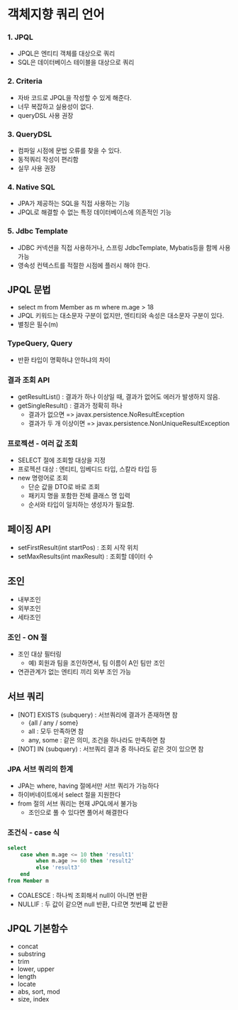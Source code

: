 # 객체지향 쿼리 언어

### 1. JPQL

- JPQL은 엔티티 객체를 대상으로 쿼리
- SQL은 데이터베이스 테이블을 대상으로 쿼리



### 2. Criteria

- 자바 코드로 JPQL을 작성할 수 있게 해준다.
- 너무 복잡하고 실용성이 없다.
- queryDSL 사용 권장



### 3. QueryDSL

- 컴파일 시점에 문법 오류를 찾을 수 있다.
- 동적쿼리 작성이 편리함
- 실무 사용 권장



### 4. Native SQL

- JPA가 제공하는 SQL을 직접 사용하는 기능
- JPQL로 해결할 수 없는 특정 데이터베이스에 의존적인 기능



### 5. Jdbc Template

- JDBC 커넥션을 직접 사용하거나, 스프링 JdbcTemplate, Mybatis등을 함께 사용 가능
- 영속성 컨텍스트를 적절한 시점에 플러시 해야 한다.



## JPQL 문법

- select m from Member as m where m.age > 18
- JPQL 키워드는 대소문자 구분이 없지만, 엔티티와 속성은 대소문자 구분이 있다.
- 별칭은 필수(m)



### TypeQuery, Query

- 반환 타입이 명확하냐 안하냐의 차이



### 결과 조회 API

- getResultList() : 결과가 하나 이상일 때, 결과가 없어도 에러가 발생하지 않음.
- getSingleResult() : 결과가 정확히 하나
  - 결과가 없으면 => javax.persistence.NoResultException
  - 결과가 두 개 이상이면 => javax.persistence.NonUniqueResultException



### 프로젝션 - 여러 값 조회

- SELECT 절에 조회할 대상을 지정
- 프로젝션 대상 : 엔티티, 임베디드 타입, 스칼라 타입 등
- new 명령어로 조회
  - 단순 값을 DTO로 바로 조회
  - 패키지 명을 포함한 전체 클래스 명 입력
  - 순서와 타입이 일치하는 생성자가 필요함.



## 페이징 API

- setFirstResult(int startPos) : 조회 시작 위치
- setMaxResults(int maxResult) : 조회할 데이터 수





## 조인

- 내부조인
- 외부조인
- 세타조인



### 조인 - ON 절

- 조인 대상 필터링
  - 예) 회원과 팀을 조인하면서, 팀 이름이 A인 팀만 조인
- 연관관계가 없는 엔티티 끼리 외부 조인 가능



## 서브 쿼리

- [NOT] EXISTS (subquery) : 서브쿼리에 결과가 존재하면 참
  - {all / any / some}
  - all : 모두 만족하면 참
  - any, some : 같은 의미, 조건을 하나라도 만족하면 참
- [NOT] IN (subquery) : 서브쿼리 결과 중 하나라도 같은 것이 있으면 참



### JPA 서브 쿼리의 한계

- JPA는 where, having 절에서만 서브 쿼리가 가능하다
- 하이버네이트에서 select 절을 지원한다
- from 절의 서브 쿼리는 현재 JPQL에서 불가능
  - 조인으로 풀 수 있다면 풀어서 해결한다



### 조건식 - case 식

```sql
select
	case when m.age <= 10 then 'result1'
		 when m.age >= 60 then 'result2'
		 else 'result3'
	end
from Member m
```

- COALESCE : 하나씩 조회해서 null이 아니면 반환
- NULLIF : 두 값이 같으면 null 반환, 다르면 첫번째 값 반환



## JPQL 기본함수

- concat
- substring
- trim
- lower, upper
- length
- locate
- abs, sort, mod
- size, index
